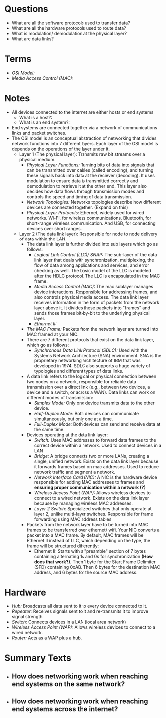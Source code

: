# Questions
- What are all the software protocols used to transfer data?
- What are all the hardware protocols used to route data?
- What is modulation/ demodulation at the physical layer?
- What are data links?
# Terms
- *OSI Model:* 
- *Media Access Control (MAC):*
# Notes
- All devices connected to the internet are either hosts or end systems
	- What is a host?:
	- What is an end system?:
- End systems are connected together via a network of communications links and packet switches.
- The OSI model is an conceptual abstraction of networking that divides network functions into 7 different layers. Each layer of the OSI model is depends on the operations of the layer under it.
	- Layer 1 (The physical layer): Transmits raw bit streams over a physical medium.
		- *Physical Layer Functions:* Turning bits of data into signals that can be transmitted over cables (called encoding), and turning these signals back into data at the reciever (decoding). It uses modulation to ensure data is transmitted correctly and demodulation to retrieve it at the other end. This layer also decides how data flows through transmission modes and controls the speed and timing of data transmission.
		- *Network Topologies:* Networks topologies describe how different devices are connected together. (Expand on this)
		- *Physical Layer Protocols:* Ethernet, widely used for wired networks. Wi-Fi, for wireless communications. Bluetooth, for short-range wireless communication. And USB, for connecting devices over short ranges.
	- Layer 2 (The data link layer): Responsible for node to node delivery of data within the LAN. 
		- The data link layer is further divided into sub layers which go as follows:
			- *Logical Link Control (LLC)/ SNAP:* The sub-layer of the data link layer that deals with synchronization, multiplexing, the flow of data among applications and services, and error checking as well. The basic model of the LLC is modeled after the HDLC protocol. The LLC is encapsulated in the MAC frame.
			- *Media Access Control (MAC):* The mac sublayer manages device interactions. Responsible for addressing frames, and also controls physical media access. The data link layer receives information in the form of packets from the network layer above it. It divides these packets into "frames" and sends those frames bit-by-bit to the underlying physical layer.
			- *Ethernet II:* 
		- *The MAC Frame:* Packets from the network layer are turned into MAC framed at your NIC.
		- There are 7 different protocols that exist on the data link layer, which go as follows:
			- *Synchronous Data Link Protocol (SDLC):* Used with the Systems Network Architecture (SNA) environment. SNA is the proprietary networking architecture of IBM that was developed in 1974. SDLC also supports a huge variety of typologies and different types of data links.
		- A data link refers to the logical or physical connection between two nodes on a network, responsible for reliable data transmission over a direct link (e.g., between two devices, a device and a switch, or across a WAN). Data links can work on different modes of transmission:
			- *Simplex Mode:* Only one device transmits data to the other device.
			- *Half-Duplex Mode:* Both devices can communicate simultaneously, but only one at a time.
			- *Full-Duplex Mode:* Both devices can send and receive data at the same time.
		- Devices operating at the data link layer:
			- *Switch:* Uses MAC addresses to forward data frames to the correct device within a network. Used to connect devices in a LAN
			- *Bridge:* A bridge connects two or more LANs, creating a single, unified network. Exists on the data link layer because it forwards frames based on mac addresses. Used to reduce network traffic and segment a network.
			- *Network Interface Card (NIC):* A NIC is the hardware device responsible for adding MAC addresses to frames and **ensuring proper communication within a network (?)**
			- *Wireless Access Point (WAP):* Allows wireless devices to connect to a wired network. Exists on the data link layer because by managing wireless MAC addresses.
			- *Layer 2 Switch:* Specialized switches that only operate at layer 2, unlike multi-layer switches. Responsible for frame forwarding using MAC address tables
		- Packets from the network layer have to be turned into MAC frames to be transferred over ethernet/ wifi. Your NIC converts a packet into a MAC frame. By default, MAC frames will be Ethernet II instead of LLC, which depending on the type, the frame will be structured differently:
			- Ethernet II: Starts with a "preamble" section of 7 bytes containing alternating 1s and 0s for synchronization **(How does that work?)**. Then 1 byte for the Start Frame Delimiter (SFD) containing 0xAB. Then 6 bytes for the destination MAC address, and 6 bytes for the source MAC address.
# Hardware
- *Hub:* Broadcasts all data sent to it to every device connected to it.
- *Repeater:* Receives signals sent to it and re-transmits it to improve signal strength
- *Switch:* Connects devices in a LAN (local area network)
- *Wireless Access Point (WAP):* Allows wireless devices to connect to a wired network.
- *Router:* Acts as a WAP plus a hub.
# Summary Texts
- How does networking work when reaching end systems on the same network?
	- 
- How does networking work when reaching end systems across the internet?
	- 